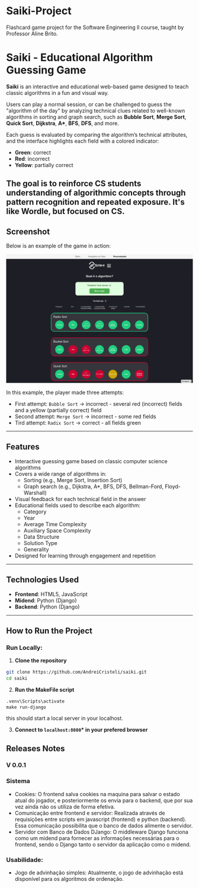 # Saiki-Project
Flashcard game project for the Software Engineering ll course, taught by Professor Aline Brito.

# Saiki - Educational Algorithm Guessing Game

**Saiki** is an interactive and educational web-based game designed to teach classic algorithms in a fun and visual way.

Users can play a normal session, or can be challenged to guess the "algorithm of the day" by analyzing technical clues related to well-known algorithms in sorting and graph search, such as **Bubble Sort**, **Merge Sort**, **Quick Sort**,  **Dijkstra**, **A\***, **BFS**, **DFS**, and more.

Each guess is evaluated by comparing the algorithm’s technical attributes, and the interface highlights each field with a colored indicator:
- **Green**: correct
- **Red**: incorrect
- **Yellow**: partially correct

The goal is to reinforce CS students understanding of algorithmic concepts through pattern recognition and repeated exposure.
It's like Wordle, but focused on CS.
---

## Screenshot

Below is an example of the game in action:

![Game Screenshot](./docs/imgs/saiki-example.png)

In this example, the player made three attempts:
- First attempt: `Bubble Sort` → incorrect - several red (incorrect) fields and a yellow (partially correct) field
- Second attempt: `Merge Sort` → incorrect - some red fields
- Tird attempt: `Radix Sort` → correct - all fields green

---

## Features

- Interactive guessing game based on classic computer science algorithms
- Covers a wide range of algorithms in:
  - Sorting (e.g., Merge Sort, Insertion Sort)
  - Graph search (e.g., Dijkstra, A*, BFS, DFS, Bellman-Ford, Floyd-Warshall)
- Visual feedback for each technical field in the answer
- Educational fields used to describe each algorithm:
  - Category
  - Year
  - Average Time Complexity
  - Auxiliary Space Complexity
  - Data Structure
  - Solution Type
  - Generality
- Designed for learning through engagement and repetition

---

## Technologies Used

- **Frontend**: HTML5, JavaScript
- **Midend**: Python (Django)
- **Backend**: Python (Django)

---

## How to Run the Project

### Run Locally:
1. **Clone the repository**
  ```bash
  git clone https://github.com/AndreiCristeli/saiki.git
  cd saiki
  ```

2. **Run the MakeFile script**
  ```
  .venv\Scripts\activate
  make run-django
  ```
  this should start a local server in your localhost.

3. **Connect to `localhost:8000`\* in your prefered browser**

## Releases Notes

### V 0.0.1
### Sistema
* Cookies:
 O frontend salva cookies na maquina para salvar o estado atual do jogador, e posteriormente os envia para o backend, que por sua vez ainda não os utiliza de forma efetiva.
* Comunicação entre frontend e servidor:
Realizada através de requisições entre scripts em javascript (frontend) e python (backend). Essa comunicação possibilita que o banco de dados alimente o servidor.
* Servidor com Banco de Dados DJango:
 O middleware Django funciona como um midend para fornecer as informações necessárias para o frontend, sendo o Django tanto o servidor da aplicação como o midend.
 
### Usabilidade:
* Jogo de advinhação simples:
Atualmente, o jogo de advinhação está disponível para os algoritmos de ordenação.
